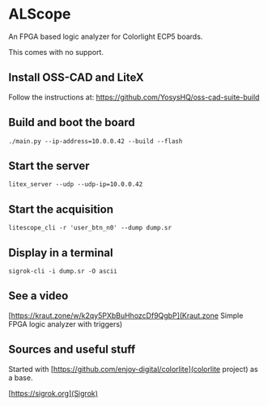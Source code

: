 # ALScope

An FPGA based logic analyzer for Colorlight ECP5 boards.

This comes with no support.

## Install OSS-CAD and LiteX

Follow the instructions at:
https://github.com/YosysHQ/oss-cad-suite-build

## Build and boot the board

```shell
./main.py --ip-address=10.0.0.42 --build --flash
```

## Start the server
```shell
litex_server --udp --udp-ip=10.0.0.42
```

## Start the acquisition
```shell
litescope_cli -r 'user_btn_n0' --dump dump.sr
```

## Display in a terminal
```shell
sigrok-cli -i dump.sr -O ascii
```
## See a video

[https://kraut.zone/w/k2qy5PXbBuHhozcDf9QgbP](Kraut.zone Simple FPGA logic analyzer with triggers)

## Sources and useful stuff

Started with [https://github.com/enjoy-digital/colorlite](colorlite project) as a base.

[https://sigrok.org](Sigrok)

